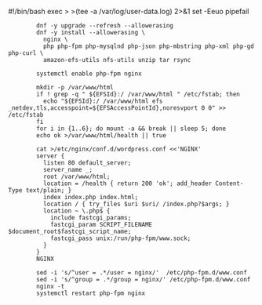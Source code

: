  #!/bin/bash
            exec > >(tee -a /var/log/user-data.log) 2>&1
            set -Eeuo pipefail

            dnf -y upgrade --refresh --allowerasing
            dnf -y install --allowerasing \
              nginx \
              php php-fpm php-mysqlnd php-json php-mbstring php-xml php-gd php-curl \
              amazon-efs-utils nfs-utils unzip tar rsync

            systemctl enable php-fpm nginx

            mkdir -p /var/www/html
            if ! grep -q " ${EFSId}:/ /var/www/html " /etc/fstab; then
              echo "${EFSId}:/ /var/www/html efs _netdev,tls,accesspoint=${EFSAccessPointId},noresvport 0 0" >> /etc/fstab
            fi
            for i in {1..6}; do mount -a && break || sleep 5; done
            echo ok >/var/www/html/health || true

            cat >/etc/nginx/conf.d/wordpress.conf <<'NGINX'
            server {
              listen 80 default_server;
              server_name _;
              root /var/www/html;
              location = /health { return 200 'ok'; add_header Content-Type text/plain; }
              index index.php index.html;
              location / { try_files $uri $uri/ /index.php?$args; }
              location ~ \.php$ {
                include fastcgi_params;
                fastcgi_param SCRIPT_FILENAME $document_root$fastcgi_script_name;
                fastcgi_pass unix:/run/php-fpm/www.sock;
              }
            }
            NGINX

            sed -i 's/^user = .*/user = nginx/'  /etc/php-fpm.d/www.conf
            sed -i 's/^group = .*/group = nginx/' /etc/php-fpm.d/www.conf
            nginx -t
            systemctl restart php-fpm nginx
